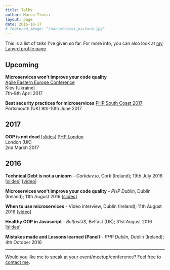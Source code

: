 ```yaml
---
title: Talks
author: Marco Troisi
layout: page
date: 2016-10-17
# featured_image: "/marcotroisi_picture.jpg"
---
```

This is a list of talks I've given so far. For more info, you can also look at [my Lanyrd profile page](http://lanyrd.com/profile/marcotroisi/).

## Upcoming 

**Microservices won't improve your code quality**  
[Agile Eastern Europe Conference](http://kiev2017.agileee.org/)  
Kiev (Ukraine)  
7th-8th April 2017

**Best security practices for microservices**
[PHP South Coast 2017](https://2017.phpsouthcoast.co.uk/)
Portsmouth (UK)
9th-10th June 2017

## 2017

**OOP is not dead** [[slides](https://speakerdeck.com/marcotroisi/is-oop-dead?slide=2)] 
[PHP London](https://www.meetup.com/phplondon/events/237870919/?rv=ea1&_af=event&_af_eid=237870919&https=on)  
London (UK)  
2nd March 2017

## 2016

**Technical Debt is not a unicorn** - *Corkdev.io*, Cork (Ireland); 19th July 2016 [[slides](https://speakerdeck.com/marcotroisi/technical-debt-is-not-a-unicorn)] [[video](https://www.youtube.com/watch?v=YiOuOybCTzI)]

**Microservices won't improve your code quality** - *PHP Dublin*, Dublin (Ireland); 11th August 2016 [[slides](https://speakerdeck.com/marcotroisi/microservices-wont-improve-your-code-quality)]

**When to use microservices** - Video interview, Dublin (Ireland); 11th August 2016 [[video](https://www.youtube.com/watch?v=MxdynUAGQGc)]

**Healthy OOP in Javascript** - *BelfastJS*, Belfast (UK); 31st August 2016 [[slides](https://speakerdeck.com/marcotroisi/healthy-oop-in-javascript)]

**Mistakes made and Lessons learned (Panel)** - *PHP Dublin*, Dublin (Ireland); 4th October 2016

***

Would you like me to speak at your event/meetup/conference? Feel free to [contact me](http://www.marcotroisi.com/about/).
